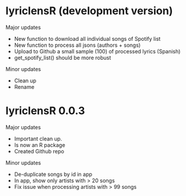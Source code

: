 # lyriclensR (development version)

Major updates

* New function to download all individual songs of Spotify list
* New function to process all jsons (authors + songs)
* Upload to Github a small sample (100) of processed lyrics (Spanish)
* get_spotify_list() should be more robust

Minor updates

* Clean up
* Rename


# lyriclensR 0.0.3

Major updates

* Important clean up. 
* Is now an R package
* Created Github repo

Minor updates

* De-duplicate songs by id in app
* In app, show only artists with > 20 songs
* Fix issue when processing artists with > 99 songs
